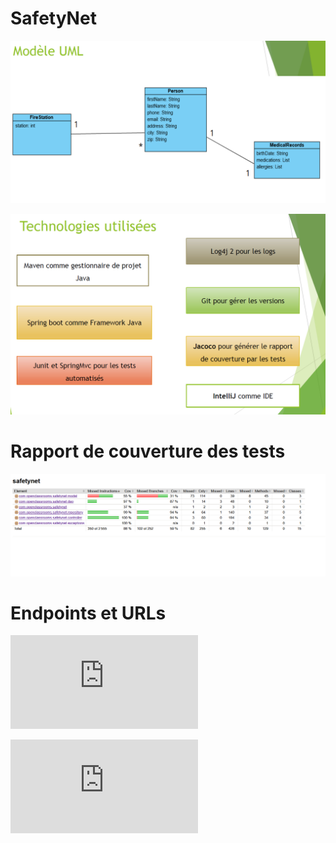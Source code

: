 # SafetyNet
![alt text](https://github.com/ladmiamadi/SafetyNet/blob/main/uml.png)

![alt text](https://github.com/ladmiamadi/SafetyNet/blob/main/techno.png)

# Rapport de couverture des tests
![alt text](https://github.com/ladmiamadi/SafetyNet/blob/main/P5_02_rapportJaCoco.png)

# Endpoints et URLs

![Endpoints](https://github.com/ladmiamadi/SafetyNet/blob/main/Endpoints(1).pdf?raw=true)


![URLs](https://github.com/ladmiamadi/SafetyNet/blob/main/URLs(1).pdf?raw=true)
